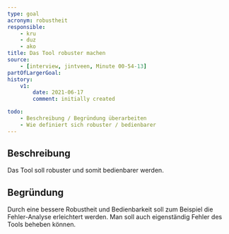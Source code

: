 ```yaml
---
type: goal
acronym: robustheit
responsible: 
    - kru
    - duz
    - ako
title: Das Tool robuster machen
source:
    - [interview, jintveen, Minute 00-54-13]
partOfLargerGoal: 
history:
    v1:
        date: 2021-06-17
        comment: initially created

todo: 
    - Beschreibung / Begründung überarbeiten
    - Wie definiert sich robuster / bedienbarer
---
```


## Beschreibung

Das Tool soll robuster und somit bedienbarer werden.

## Begründung

Durch eine bessere Robustheit und Bedienbarkeit soll zum Beispiel die Fehler-Analyse erleichtert werden. Man soll auch eigenständig Fehler des Tools beheben können.
